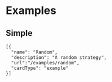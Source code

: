 # Examples

## Simple

```codecard
[{
  "name": "Random",
  "description": "A random strategy",
  "url":"/examples/random",
  "cardType": "example"
}]
```
